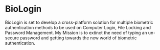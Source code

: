 # BioLogin
BioLogin is set to develop a cross-platform solution for multiple biometric authentication methods to be used on Computer Login, File Locking and Password Management. My Mission is to extinct the need of typing an un-secure password and getting towards the new world of biometric authentication.

